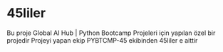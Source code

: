 # 45liler

Bu proje Global AI Hub | Python Bootcamp Projeleri için yapılan özel bir projedir
Projeyi yapan ekip PYBTCMP-45 ekibinden 45liler e aittir

